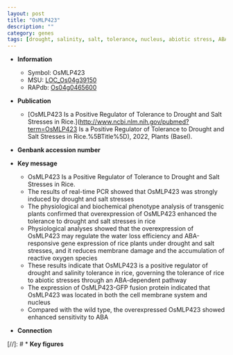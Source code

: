 ```yaml
---
layout: post
title: "OsMLP423"
description: ""
category: genes
tags: [drought, salinity, salt, tolerance, nucleus, abiotic stress, ABA, salt stress, biotic stress, reactive oxygen species, water loss]
---
```


* **Information**  
    + Symbol: OsMLP423  
    + MSU: [LOC_Os04g39150](http://rice.uga.edu/cgi-bin/ORF_infopage.cgi?orf=LOC_Os04g39150)  
    + RAPdb: [Os04g0465600](https://rapdb.dna.affrc.go.jp/locus/?name=Os04g0465600)  

* **Publication**  
    + [OsMLP423 Is a Positive Regulator of Tolerance to Drought and Salt Stresses in Rice.](http://www.ncbi.nlm.nih.gov/pubmed?term=OsMLP423 Is a Positive Regulator of Tolerance to Drought and Salt Stresses in Rice.%5BTitle%5D), 2022, Plants (Basel).

* **Genbank accession number**  

* **Key message**  
    + OsMLP423 Is a Positive Regulator of Tolerance to Drought and Salt Stresses in Rice.
    + The results of real-time PCR showed that OsMLP423 was strongly induced by drought and salt stresses
    + The physiological and biochemical phenotype analysis of transgenic plants confirmed that overexpression of OsMLP423 enhanced the tolerance to drought and salt stresses in rice
    + Physiological analyses showed that the overexpression of OsMLP423 may regulate the water loss efficiency and ABA-responsive gene expression of rice plants under drought and salt stresses, and it reduces membrane damage and the accumulation of reactive oxygen species
    + These results indicate that OsMLP423 is a positive regulator of drought and salinity tolerance in rice, governing the tolerance of rice to abiotic stresses through an ABA-dependent pathway
    + The expression of OsMLP423-GFP fusion protein indicated that OsMLP423 was located in both the cell membrane system and nucleus
    + Compared with the wild type, the overexpressed OsMLP423 showed enhanced sensitivity to ABA

* **Connection**  

[//]: # * **Key figures**  


